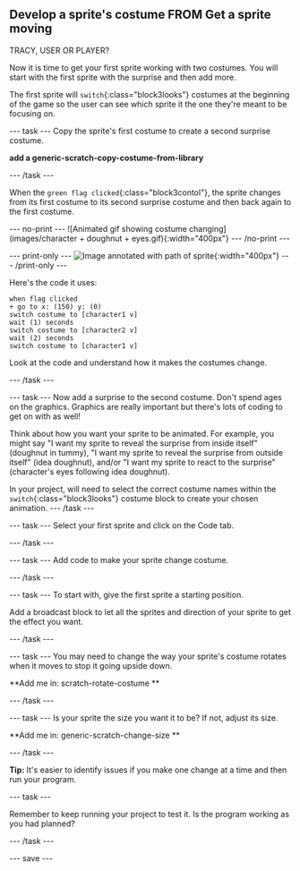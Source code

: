## Develop a sprite's costume FROM Get a sprite moving
TRACY, USER OR PLAYER?

Now it is time to get your first sprite working with two costumes. You will start with the first sprite with the surprise and then add more. 

The first sprite will `switch`{:class="block3looks"} costumes at the beginning of the game so the user can see which sprite it the one they're meant to be focusing on.

--- task ---
Copy the sprite's first costume to create a second surprise costume.

**add a generic-scratch-copy-costume-from-library**

--- /task ---

When the `green flag clicked`{:class="block3contol"}, the sprite changes from its first costume to its second surprise costume and then back again to the first costume.

--- no-print ---
![Animated gif showing costume changing](images/character + doughnut + eyes.gif){:width="400px"}
--- /no-print ---

--- print-only ---
![Image annotated with path of sprite](images/moving-up-down.png){:width="400px"}
--- /print-only ---

Here's the code it uses:

```blocks3
when flag clicked
+ go to x: (150) y: (0)
switch costume to [character1 v]
wait (1) seconds
switch costume to [character2 v]
wait (2) seconds
switch costume to [character1 v]
```
Look at the code and understand how it makes the costumes change.

--- /task ---

--- task ---
Now add a surprise to the second costume. Don't spend ages on the graphics. Graphics are really important but there's lots of coding to get on with as well!

Think about how you want your sprite to be animated. For example, you might say "I want my sprite to reveal the surprise from inside itself" (doughnut in tummy), "I want my sprite to reveal the surprise from outside itself" (idea doughnut), and/or "I want my sprite to react to the surprise" (character's eyes following idea doughnut).

In your project, will need to select the correct costume names within the `switch`{:class="block3looks"} costume block to create your chosen animation. 
--- /task ---

--- task ---
Select your first sprite and click on the Code tab. 

--- /task ---

--- task ---
Add code to make your sprite change costume.

--- /task ---

--- task ---
To start with, give the first sprite a starting position.


Add a broadcast block to let all the sprites and direction of your sprite to get the effect you want. 

--- /task ---

--- task ---
You may need to change the way your sprite's costume rotates when it moves to stop it going upside down.

**Add me in: scratch-rotate-costume **

--- /task ---

--- task ---
Is your sprite the size you want it to be? If not, adjust its size.

**Add me in: generic-scratch-change-size **

--- /task ---

**Tip:** It's easier to identify issues if you make one change at a time and then run your program. 

--- task ---

Remember to keep running your project to test it. Is the program working as you had planned?

--- /task ---

--- save ---
